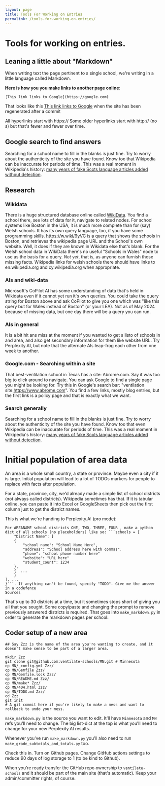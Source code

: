 ```yaml
---
layout: page
title: Tools For Working on Entries
permalink: /tools-for-working-on-entries/
---
```


# Tools for working on entries.

## Leaning a little about "Markdown"

When writing text the page pertinent to a single school, we're writing in a little language called Markdown.

**Here is how you you make links to another page online:**

```
[This link links to Google](https://google.com)
```

That looks like this [This link links to Google](https://google.com) when the site has been regenerated after a commit

All hyperlinks start with https:// Some older hyperlinks start with http:// (no s) but that's fewer and fewer over 
time.

## Google search to find answers

Searching for a school name to fill in the blanks is just fine. Try to worry about the authenticity of the site you 
have found. Know too that Wikipedia can be inaccurate for periods of time. This was a real moment in Wikipedia's
history: [many years of fake Scots language articles added without detection](https://en.wikipedia.org/wiki/Scots_Wikipedia#:~:text=These%20articles%20have%20been%20described%20as%20%22English%20written%20in%20a%20Scottish%20accent%2C%22%20with%20gibberish%20and%20nonsensical%20words%20and%20spellings%20not%20present%20in%20any%20Scots%20dialect).

## Research

### Wikidata

There is a huge structured database online called [WikiData](wikidata.org). You find a school there, see lots of data for it, navigate 
to related nodes. For school systems like Boston in the USA, it is much more complete than for (say) Welsh schools.  It has 
its own query language, too, if you have some programming skills. https://w.wiki/9yVC is a query that shows the schools 
in Boston, and retrieves the wikipedia page URL and the School's own website. Well, it does if they are known in Wikidata
else that's blank. For the Welsh school data in WikiData there's no useful "Schools in Wales" node to use as the basis 
for a query. *Not yet*, that is, as anyone can furnish those missing facts. Wikipedia links for welsh schools there should
have links to en.wikipedia.org and cy.wikipedia.org when appropriate.  

### AIs and wiki-data

Microsoft's CoPilot AI has some understanding of
data that's held in Wikidata even if it cannot yet run it's own queries.  You could take the query string for Boston 
above and ask CoPilot to give you one which was "like this query but for Wales instead of Boston" (or your LEA). Not
as of May 2024 because of missing data, but one day there will be a query you can run.

### AIs in general

It is a bit hit ans miss at the moment if you wanted to get a listo of schools in and area, and also get secondary 
information for them like website URL.  Try Perplexity.AI, but note that the alternate AIs leap-frog each other from
one week to another.

### Google.com - Searching within a site

That best-ventilation school in Texas has a site: Abrome.com. Say it was too big to click around to navigate. You can 
ask Google to find a single page you might be looking for. Try this in Google's search bar: "ventilation site:https://www.abrome.com". 
You find a few links, mostly blog entries, but the first link is a policy page and that is exactly what we want.

### Search generally

Searching for a school name to fill in the blanks is just fine. Try to worry about the authenticity of the site you 
have found. Know too that even Wikipedia can be inaccurate for periods of time. This was a real moment in Wikipedia's
history: [many years of fake Scots language articles added without detection](https://en.wikipedia.org/wiki/Scots_Wikipedia#:~:text=These%20articles%20have%20been%20described%20as%20%22English%20written%20in%20a%20Scottish%20accent%2C%22%20with%20gibberish%20and%20nonsensical%20words%20and%20spellings%20not%20present%20in%20any%20Scots%20dialect).

# Initial population of area data

An area is a whole small country, a state or province. Maybe even a city if it is large. Initial population will lead to a lot of TODOs markers for people to replace with facts after population.

For a state, province, city, we'd already made a simple list of school districts (not always called districts). Wikipedia sometimes has that. If it is tabular online, you can paste it into Excel or GoogleSheets then pick out the first column just to get the district names.

This is what we're handing to Perplexity.AI (pro mode):

``` 
For AREANAME school districts ONE, TWO, THREE, FOUR	, make a python dict of all schools (no placeholders) like so: ```schools = {
    "District Name": [
    {
        "school_name": "School Name Here",
        "address": "School address here with commas",
        "phone": "school phone number here"
        "website": "URL here"
        "student_count": 1234 
    },
    {  ...
    }
], ...
}```. If anything can't be found, specify "TODO". Give me the answer in a codefence
Sources
```

That's up to 30 districts at a time, but it sometimes stops short of giving you all that you sought. Some copy/paste and changing the prompt to remove previously answered districts is required. That goes into `make_markdown.py` in order to generate the markdown pages per school.

## Coder setup of a new area

``` 
## Say Zzz is the name of the area you're wanting to create, and it doesn't make sense to be part of a larger area.
 
mkdir Zzz
git clone git@github.com:ventilate-schools/MN.git # Minnesota
cp MN/_config.yml Zzz/ 
cp MN/Gemfile Zzz/ 
cp MN/Gemfile.lock Zzz/ 
cp MN/README.md Zzz/ 
cp MN/make* Zzz/ 
cp MN/404.html Zzz/ 
cp MN/TODO.md Zzz/
cd Zzz
git init
# A git commit here if you're likely to make a mess and want to rollback to undo your mess. 
```

`make_markdown.py` is the source you want to edit. It'll have `Minnesota` and `MN` refs you'll need to change. The big list-dict at the top is what you'll need to change for your new Perplexity.AI results.

Whenever you've run `make_markdown.py` you'll also need to run `make_grade_subtotals_and_totals.py` too.

Check this in. Turn on Github pages. Change GitHub actions settings to reduce 90 days of log storage to 1 (to be kind to Github). 

When you're ready transfer the GitHub repo ownership to `ventilate-schools` and it should be part of the main site (that's automatic). Keep your admin/committer rights, of course.